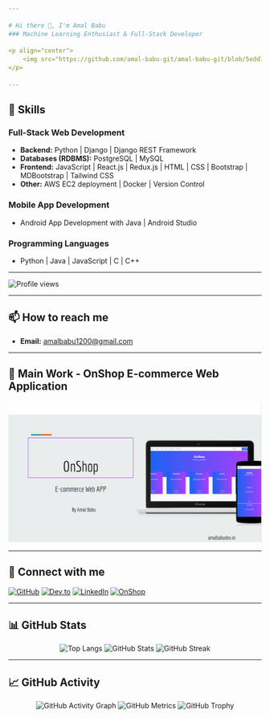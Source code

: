 ```yaml
---

# Hi there 👋, I'm Amal Babu
### Machine Learning Enthusiast & Full-Stack Developer

<p align="center">
    <img src="https://github.com/amal-babu-git/amal-babu-git/blob/5edd7c81bd0409f666a1d6439f6a5abd87ca0fa5/Clean%20Work%20Place%20LinkedIn%20Banner%20(7).png" alt="I am Amal Babu">
</p>

---
```


## 🔧 Skills

### Full-Stack Web Development
- **Backend:** Python | Django | Django REST Framework
- **Databases (RDBMS):** PostgreSQL | MySQL
- **Frontend:** JavaScript | React.js | Redux.js | HTML | CSS | Bootstrap | MDBootstrap | Tailwind CSS
- **Other:** AWS EC2 deployment | Docker | Version Control

### Mobile App Development
- Android App Development with Java | Android Studio

### Programming Languages
- Python | Java | JavaScript | C | C++

---

![Profile views](https://gpvc.arturio.dev/amal-babu-git)

---

## 📫 How to reach me
- **Email:** amalbabu1200@gmail.com

---

## 🌟 Main Work - OnShop E-commerce Web Application
[<img src="https://github.com/amal-babu-git/amal-babu-git/blob/main/onshop.png" width=556>](https://github.com/amal-babu-git/onshop-backend-django)

---

## 🔗 Connect with me
<p align="left">
    <a href="https://github.com/amal-babu-git"><img src='https://cdn.jsdelivr.net/npm/simple-icons@3.0.1/icons/github.svg' alt='GitHub' height='40'></a>
    <a href="https://dev.to/amalbabu"><img src='https://cdn.jsdelivr.net/npm/simple-icons@3.0.1/icons/dev-dot-to.svg' alt='Dev.to' height='40'></a>
    <a href="https://www.linkedin.com/in/amalbabudev/"><img src='https://cdn.jsdelivr.net/npm/simple-icons@3.0.1/icons/linkedin.svg' alt='LinkedIn' height='40'></a>
    <a href="https://onshop.amalbabudev.in"><img src='https://cdn.jsdelivr.net/npm/simple-icons@3.0.1/icons/django.svg' alt='OnShop' height='40'></a>
</p>

---

## 📊 GitHub Stats
<p align="center">
    <img src="https://github-readme-stats.vercel.app/api/top-langs/?username=amal-babu-git" alt="Top Langs">
    <img src="https://github-readme-stats.vercel.app/api?username=amal-babu-git&show_icons=true&count_private=true" alt="GitHub Stats">
    <img src="https://github-readme-streak-stats.herokuapp.com/?user=amal-babu-git" alt="GitHub Streak">
</p>

---

## 📈 GitHub Activity
<p align="center">
    <img src="https://activity-graph.herokuapp.com/graph?username=amal-babu-git" alt="GitHub Activity Graph">
    <img src="https://metrics.lecoq.io/amal-babu-git" alt="GitHub Metrics">
    <img src="https://github-profile-trophy.vercel.app/?username=amal-babu-git" alt="GitHub Trophy">
</p>



